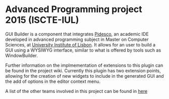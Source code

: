 # Advanced Programming project 2015 (ISCTE-IUL)
GUI Builder is a component that integrates [Pidesco](https://github.com/andre-santos-pt/pidesco), an academic IDE developed in advanced programming subject in Master on Computer Sciences, at [University Institute of Lisbon](http://www.iscte-iul.pt/home.aspx). It allows for an user to build a GUI using a WYSIWYG interface, similar to what is offered by tools such as WindowBuilder.

Further information on the implmementation of extensions to this plugin can be found in the project wiki. Currently this plugin has two extension points, allowing for the creation of new widgets to include in the generated GUI and the add of options in the editor context menu.

A list of the other teams involved in this project can be found in [here](https://docs.google.com/spreadsheets/d/1bmpL37KWNmpV3sPmTLs-SinezaeVEfJ_xoqPcb7VQog/pubhtml?gid=1846583758&single=true)
